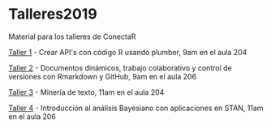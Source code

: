 # Talleres2019

Material para los talleres de ConectaR

[Taller 1]() - Crear API's con código R usando plumber, 9am en el aula 204

[Taller 2]() - Documentos dinámicos, trabajo colaborativo y control de versiones con Rmarkdown y GitHub, 9am en el aula 206

[Taller 3](https://github.com/rivaquiroga/taller-analisis-textos-contectaR) - Minería de texto, 11am en el aula 204

[Taller 4](https://github.com/rivaquiroga/taller-analisis-textos-contectaR) - Introducción al análisis Bayesiano con aplicaciones en STAN, 11am en el aula 206



